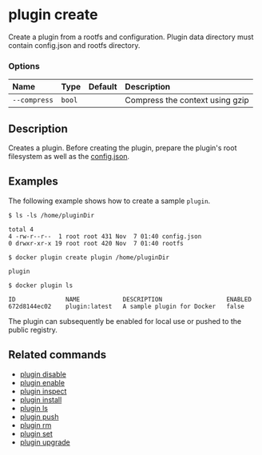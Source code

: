 # plugin create

<!---MARKER_GEN_START-->
Create a plugin from a rootfs and configuration. Plugin data directory must contain config.json and rootfs directory.

### Options

| Name         | Type   | Default | Description                     |
|:-------------|:-------|:--------|:--------------------------------|
| `--compress` | `bool` |         | Compress the context using gzip |


<!---MARKER_GEN_END-->

## Description

Creates a plugin. Before creating the plugin, prepare the plugin's root
filesystem as well as the [config.json](https://docs.docker.com/engine/extend/config/).

## Examples

The following example shows how to create a sample `plugin`.

```console
$ ls -ls /home/pluginDir

total 4
4 -rw-r--r--  1 root root 431 Nov  7 01:40 config.json
0 drwxr-xr-x 19 root root 420 Nov  7 01:40 rootfs

$ docker plugin create plugin /home/pluginDir

plugin

$ docker plugin ls

ID              NAME            DESCRIPTION                  ENABLED
672d8144ec02    plugin:latest   A sample plugin for Docker   false
```

The plugin can subsequently be enabled for local use or pushed to the public registry.

## Related commands

* [plugin disable](plugin_disable.md)
* [plugin enable](plugin_enable.md)
* [plugin inspect](plugin_inspect.md)
* [plugin install](plugin_install.md)
* [plugin ls](plugin_ls.md)
* [plugin push](plugin_push.md)
* [plugin rm](plugin_rm.md)
* [plugin set](plugin_set.md)
* [plugin upgrade](plugin_upgrade.md)
